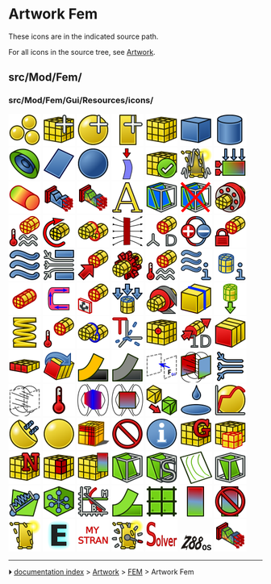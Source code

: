 # Artwork Fem
These icons are in the indicated source path.

For all icons in the source tree, see [Artwork](Artwork.md).

## src/Mod/Fem/

### src/Mod/Fem/Gui/Resources/icons/

 <img alt="" src=images/Arch_Material_Group.svg  style="width:64px;"> <img alt="" src=images/Fem-add-fem-mesh.svg  style="width:64px;"> <img alt="" src=images/Fem-add-material.svg  style="width:64px;"> <img alt="" src=images/Fem-add-part.svg  style="width:64px;"> <img alt="" src=images/Fem-femmesh-from-shape.svg  style="width:64px;"> <img alt="" src=images/Fem-post-geo-box.svg  style="width:64px;"> <img alt="" src=images/Fem-post-geo-cylinder.svg  style="width:64px;"> <img alt="" src=images/Fem-post-geo-isosurface.svg  style="width:64px;"> <img alt="" src=images/Fem-post-geo-plane.svg  style="width:64px;"> <img alt="" src=images/Fem-post-geo-sphere.svg  style="width:64px;"> <img alt="" src=images/Fem-solver-analysis-buckling.svg  style="width:64px;"> <img alt="" src=images/Fem-solver-analysis-checkmesh.svg  style="width:64px;"> <img alt="" src=images/Fem-solver-analysis-frequency.svg  style="width:64px;"> <img alt="" src=images/Fem-solver-analysis-static.svg  style="width:64px;"> <img alt="" src=images/Fem-solver-analysis-thermomechanical.svg  style="width:64px;"> <img alt="" src=images/Fem-solver-inp-editor.svg  style="width:64px;"> <img alt="" src=images/Workbench_FEM.svg  style="width:64px;"> <img alt="" src=images/FEM_Analysis.svg  style="width:64px;"> <img alt="" src=images/FEM_ClippingPlaneAdd.svg  style="width:64px;"> <img alt="" src=images/FEM_ClippingPlaneRemoveAll.svg  style="width:64px;"> <img alt="" src=images/FEM_ConstraintBearing.svg  style="width:64px;"> <img alt="" src=images/FEM_ConstraintBodyHeatSource.svg  style="width:64px;"> <img alt="" src=images/FEM_ConstraintCentrif.svg  style="width:64px;"> <img alt="" src=images/FEM_ConstraintContact.svg  style="width:64px;"> <img alt="" src=images/FEM_ConstraintCurrentDensity.svg  style="width:64px;"> <img alt="" src=images/FEM_ConstraintDisplacement.svg  style="width:64px;"> <img alt="" src=images/FEM_ConstraintElectrostaticPotential.svg  style="width:64px;"> <img alt="" src=images/FEM_ConstraintFixed.svg  style="width:64px;"> <img alt="" src=images/FEM_ConstraintFlowVelocity.svg  style="width:64px;"> <img alt="" src=images/FEM_ConstraintFluidBoundary.svg  style="width:64px;"> <img alt="" src=images/FEM_ConstraintForce.svg  style="width:64px;"> <img alt="" src=images/FEM_ConstraintGear.svg  style="width:64px;"> <img alt="" src=images/FEM_ConstraintHeatflux.svg  style="width:64px;"> <img alt="" src=images/FEM_ConstraintInitialFlowVelocity.svg  style="width:64px;"> <img alt="" src=images/FEM_ConstraintInitialPressure.svg  style="width:64px;"> <img alt="" src=images/FEM_ConstraintInitialTemperature.svg  style="width:64px;"> <img alt="" src=images/FEM_ConstraintMagnetization.svg  style="width:64px;"> <img alt="" src=images/FEM_ConstraintPlaneRotation.svg  style="width:64px;"> <img alt="" src=images/FEM_ConstraintPressure.svg  style="width:64px;"> <img alt="" src=images/FEM_ConstraintPulley.svg  style="width:64px;"> <img alt="" src=images/FEM_ConstraintSectionPrint.svg  style="width:64px;"> <img alt="" src=images/FEM_ConstraintSelfWeight.svg  style="width:64px;"> <img alt="" src=images/FEM_ConstraintSpring.svg  style="width:64px;"> <img alt="" src=images/FEM_ConstraintTemperature.svg  style="width:64px;"> <img alt="" src=images/FEM_ConstraintTie.svg  style="width:64px;"> <img alt="" src=images/FEM_ConstraintTransform.svg  style="width:64px;"> <img alt="" src=images/FEM_CreateNodesSet.svg  style="width:64px;"> <img alt="" src=images/FEM_ElementFluid1D.svg  style="width:64px;"> <img alt="" src=images/FEM_ElementGeometry1D.svg  style="width:64px;"> <img alt="" src=images/FEM_ElementGeometry2D.svg  style="width:64px;"> <img alt="" src=images/FEM_ElementRotation1D.svg  style="width:64px;"> <img alt="" src=images/FEM_EquationDeformation.svg  style="width:64px;"> <img alt="" src=images/FEM_EquationElasticity.svg  style="width:64px;"> <img alt="" src=images/FEM_EquationElectricforce.svg  style="width:64px;"> <img alt="" src=images/FEM_EquationElectrostatic.svg  style="width:64px;"> <img alt="" src=images/FEM_EquationFlow.svg  style="width:64px;"> <img alt="" src=images/FEM_EquationFlux.svg  style="width:64px;"> <img alt="" src=images/FEM_EquationHeat.svg  style="width:64px;"> <img alt="" src=images/FEM_EquationMagnetodynamic.svg  style="width:64px;"> <img alt="" src=images/FEM_EquationMagnetodynamic2D.svg  style="width:64px;"> <img alt="" src=images/FEM_FEMMesh2Mesh.svg  style="width:64px;"> <img alt="" src=images/FEM_MaterialFluid.svg  style="width:64px;"> <img alt="" src=images/FEM_MaterialMechanicalNonlinear.svg  style="width:64px;"> <img alt="" src=images/FEM_MaterialReinforced.svg  style="width:64px;"> <img alt="" src=images/FEM_MaterialSolid.svg  style="width:64px;"> <img alt="" src=images/FEM_MeshBoundaryLayer.svg  style="width:64px;"> <img alt="" src=images/FEM_MeshClear.svg  style="width:64px;"> <img alt="" src=images/FEM_MeshDisplayInfo.svg  style="width:64px;"> <img alt="" src=images/FEM_MeshGmshFromShape.svg  style="width:64px;"> <img alt="" src=images/FEM_MeshGroup.svg  style="width:64px;"> <img alt="" src=images/FEM_MeshNetgenFromShape.svg  style="width:64px;"> <img alt="" src=images/FEM_MeshRegion.svg  style="width:64px;"> <img alt="" src=images/FEM_MeshResult.svg  style="width:64px;"> <img alt="" src=images/FEM_PostFilterClipRegion.svg  style="width:64px;"> <img alt="" src=images/FEM_PostFilterClipScalar.svg  style="width:64px;"> <img alt="" src=images/FEM_PostFilterContours.svg  style="width:64px;"> <img alt="" src=images/FEM_PostFilterCutFunction.svg  style="width:64px;"> <img alt="" src=images/FEM_PostFilterDataAlongLine.svg  style="width:64px;"> <img alt="" src=images/FEM_PostFilterDataAtPoint.svg  style="width:64px;"> <img alt="" src=images/FEM_PostFilterLinearizedStresses.svg  style="width:64px;"> <img alt="" src=images/FEM_PostFilterWarp.svg  style="width:64px;"> <img alt="" src=images/FEM_PostPipelineFromResult.svg  style="width:64px;"> <img alt="" src=images/FEM_ResultShow.svg  style="width:64px;"> <img alt="" src=images/FEM_ResultsPurge.svg  style="width:64px;"> <img alt="" src=images/FEM_SolverControl.svg  style="width:64px;"> <img alt="" src=images/FEM_SolverElmer.svg  style="width:64px;"> <img alt="" src=images/FEM_SolverMystran.svg  style="width:64px;"> <img alt="" src=images/FEM_SolverRun.svg  style="width:64px;"> <img alt="" src=images/FEM_SolverStandard.svg  style="width:64px;"> <img alt="" src=images/FEM_SolverZ88.svg  style="width:64px;"> <img alt="" src=images/Preferences-fem.svg  style="width:64px;">



---
⏵ [documentation index](../README.md) > [Artwork](Category_Artwork.md) > [FEM](Category_FEM.md) > Artwork Fem
